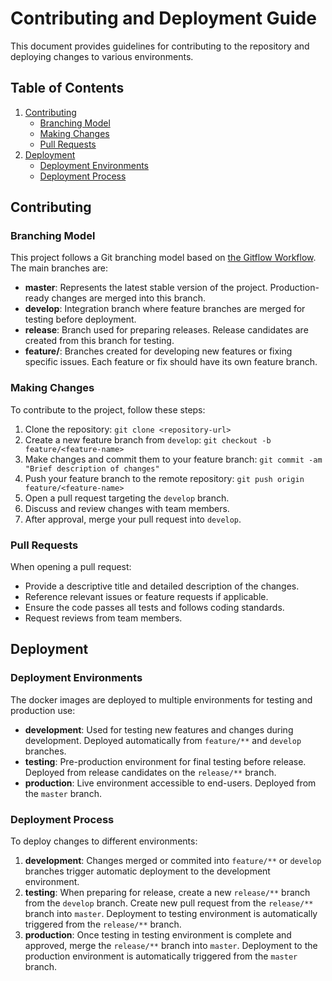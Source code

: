 # Contributing and Deployment Guide

This document provides guidelines for contributing to the repository and deploying changes to various environments.

## Table of Contents

1. [Contributing](#contributing)
    - [Branching Model](#branching-model)
    - [Making Changes](#making-changes)
    - [Pull Requests](#pull-requests)
2. [Deployment](#deployment)
    - [Deployment Environments](#deployment-environments)
    - [Deployment Process](#deployment-process)

## Contributing

### Branching Model

This project follows a Git branching model based on [the Gitflow Workflow](https://www.atlassian.com/git/tutorials/comparing-workflows/gitflow-workflow). The main branches are:

- **master**: Represents the latest stable version of the project. Production-ready changes are merged into this branch.
- **develop**: Integration branch where feature branches are merged for testing before deployment.
- **release**: Branch used for preparing releases. Release candidates are created from this branch for testing.
- **feature/**: Branches created for developing new features or fixing specific issues. Each feature or fix should have its own feature branch.

### Making Changes

To contribute to the project, follow these steps:

1. Clone the repository: `git clone <repository-url>`
2. Create a new feature branch from `develop`: `git checkout -b feature/<feature-name>`
3. Make changes and commit them to your feature branch: `git commit -am "Brief description of changes"`
4. Push your feature branch to the remote repository: `git push origin feature/<feature-name>`
5. Open a pull request targeting the `develop` branch.
6. Discuss and review changes with team members.
7. After approval, merge your pull request into `develop`.

### Pull Requests

When opening a pull request:

- Provide a descriptive title and detailed description of the changes.
- Reference relevant issues or feature requests if applicable.
- Ensure the code passes all tests and follows coding standards.
- Request reviews from team members.

## Deployment

### Deployment Environments

The docker images are deployed to multiple environments for testing and production use:

- **development**: Used for testing new features and changes during development. Deployed automatically from `feature/**` and `develop` branches.
- **testing**: Pre-production environment for final testing before release. Deployed from release candidates on the `release/**` branch.
- **production**: Live environment accessible to end-users. Deployed from the `master` branch.

### Deployment Process

To deploy changes to different environments:

1. **development**: Changes merged or commited into `feature/**` or `develop` branches trigger automatic deployment to the development environment.
2. **testing**: When preparing for release, create a new `release/**` branch from the `develop` branch. Create new pull request from the `release/**` branch into `master`. Deployment to testing environment is automatically triggered from the `release/**` branch. 
3. **production**: Once testing in testing environment is complete and approved, merge the `release/**` branch into `master`. Deployment to the production environment is automatically triggered from the `master` branch.
